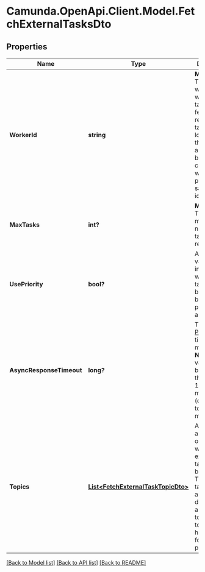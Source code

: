 # Camunda.OpenApi.Client.Model.FetchExternalTasksDto

## Properties

Name | Type | Description | Notes
------------ | ------------- | ------------- | -------------
**WorkerId** | **string** | **Mandatory.** The id of the worker on which behalf tasks are fetched. The returned tasks are locked for that worker and can only be completed when providing the same worker id. | 
**MaxTasks** | **int?** | **Mandatory.** The maximum number of tasks to return. | 
**UsePriority** | **bool?** | A &#x60;boolean&#x60; value, which indicates whether the task should be fetched based on its priority or arbitrarily. | [optional] 
**AsyncResponseTimeout** | **long?** | The [Long Polling](https://docs.camunda.org/manual/7.16/user-guide/process-engine/external-tasks/#long-polling-to-fetch-and-lock-external-tasks) timeout in milliseconds.  **Note:** The value cannot be set larger than 1.800.000 milliseconds (corresponds to 30 minutes). | [optional] 
**Topics** | [**List&lt;FetchExternalTaskTopicDto&gt;**](FetchExternalTaskTopicDto.md) | A JSON array of topic objects for which external tasks should be fetched. The returned tasks may be arbitrarily distributed among these topics. Each topic object has the following properties: | [optional] 

[[Back to Model list]](../README.md#documentation-for-models) [[Back to API list]](../README.md#documentation-for-api-endpoints) [[Back to README]](../README.md)

